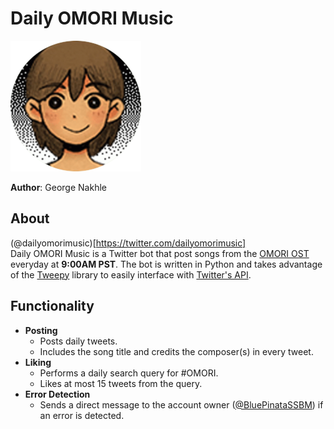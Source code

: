 # Daily OMORI Music

![Daily_OMORI_Music_logo](pics/dailyomorimusic-pfp.png)

**Author**: George Nakhle

## About

(@dailyomorimusic)[https://twitter.com/dailyomorimusic] \
Daily OMORI Music is a Twitter bot that post songs from the [OMORI OST](https://open.spotify.com/artist/4DoTDDfW3gkeyb06XrIHlg) everyday at **9:00AM PST**. The bot is written in Python and takes advantage of the [Tweepy](https://github.com/tweepy/tweepy) library to easily interface with [Twitter's API](https://developer.twitter.com/en/docs/twitter-api).

## Functionality

- **Posting**
  - Posts daily tweets.
  - Includes the song title and credits the composer(s) in every tweet.
- **Liking**
  - Performs a daily search query for #OMORI.
  - Likes at most 15 tweets from the query.
- **Error Detection**
  - Sends a direct message to the account owner ([@BluePinataSSBM](https://twitter.com/bluepinatassbm)) if an error is detected.